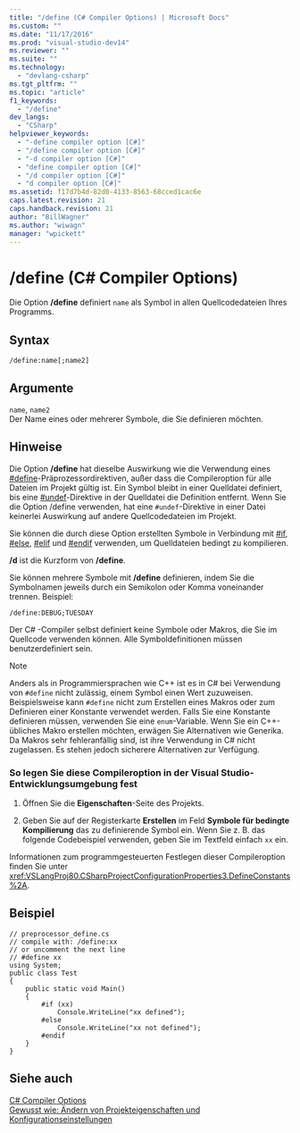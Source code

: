```yaml
---
title: "/define (C# Compiler Options) | Microsoft Docs"
ms.custom: ""
ms.date: "11/17/2016"
ms.prod: "visual-studio-dev14"
ms.reviewer: ""
ms.suite: ""
ms.technology: 
  - "devlang-csharp"
ms.tgt_pltfrm: ""
ms.topic: "article"
f1_keywords: 
  - "/define"
dev_langs: 
  - "CSharp"
helpviewer_keywords: 
  - "-define compiler option [C#]"
  - "/define compiler option [C#]"
  - "-d compiler option [C#]"
  - "define compiler option [C#]"
  - "/d compiler option [C#]"
  - "d compiler option [C#]"
ms.assetid: f17d7b4d-82d0-4133-8563-68cced1cac6e
caps.latest.revision: 21
caps.handback.revision: 21
author: "BillWagner"
ms.author: "wiwagn"
manager: "wpickett"
---
```

# /define (C# Compiler Options)
Die Option **\/define** definiert `name` als Symbol in allen Quellcodedateien Ihres Programms.  
  
## Syntax  
  
```  
/define:name[;name2]  
```  
  
## Argumente  
 `name`, `name2`  
 Der Name eines oder mehrerer Symbole, die Sie definieren möchten.  
  
## Hinweise  
 Die Option **\/define** hat dieselbe Auswirkung wie die Verwendung eines [\#define](../../../csharp/language-reference/preprocessor-directives/preprocessor-define.md)\-Präprozessordirektiven, außer dass die Compileroption für alle Dateien im Projekt gültig ist.  Ein Symbol bleibt in einer Quelldatei definiert, bis eine [\#undef](../../../csharp/language-reference/preprocessor-directives/preprocessor-undef.md)\-Direktive in der Quelldatei die Definition entfernt.  Wenn Sie die Option \/define verwenden, hat eine `#undef`\-Direktive in einer Datei keinerlei Auswirkung auf andere Quellcodedateien im Projekt.  
  
 Sie können die durch diese Option erstellten Symbole in Verbindung mit [\#if](../../../csharp/language-reference/preprocessor-directives/preprocessor-if.md), [\#else](../../../csharp/language-reference/preprocessor-directives/preprocessor-else.md), [\#elif](../../../csharp/language-reference/preprocessor-directives/preprocessor-elif.md) und [\#endif](../../../csharp/language-reference/preprocessor-directives/preprocessor-endif.md) verwenden, um Quelldateien bedingt zu kompilieren.  
  
 **\/d** ist die Kurzform von **\/define**.  
  
 Sie können mehrere Symbole mit **\/define** definieren, indem Sie die Symbolnamen jeweils durch ein Semikolon oder Komma voneinander trennen.  Beispiel:  
  
```  
/define:DEBUG;TUESDAY  
```  
  
 Der C\# \-Compiler selbst definiert keine Symbole oder Makros, die Sie im Quellcode verwenden können. Alle Symboldefinitionen müssen benutzerdefiniert sein.  
  
> [!NOTE]
>  Anders als in Programmiersprachen wie C\+\+ ist es in C\# bei Verwendung von `#define` nicht zulässig, einem Symbol einen Wert zuzuweisen.  Beispielsweise kann `#define` nicht zum Erstellen eines Makros oder zum Definieren einer Konstante verwendet werden.  Falls Sie eine Konstante definieren müssen, verwenden Sie eine `enum`\-Variable.  Wenn Sie ein C\+\+\-übliches Makro erstellen möchten, erwägen Sie Alternativen wie Generika.  Da Makros sehr fehleranfällig sind, ist ihre Verwendung in C\# nicht zugelassen. Es stehen jedoch sicherere Alternativen zur Verfügung.  
  
### So legen Sie diese Compileroption in der Visual Studio\-Entwicklungsumgebung fest  
  
1.  Öffnen Sie die **Eigenschaften**\-Seite des Projekts.  
  
2.  Geben Sie auf der Registerkarte **Erstellen** im Feld **Symbole für bedingte Kompilierung** das zu definierende Symbol ein.  Wenn Sie z. B. das folgende Codebeispiel verwenden, geben Sie im Textfeld einfach `xx` ein.  
  
 Informationen zum programmgesteuerten Festlegen dieser Compileroption finden Sie unter <xref:VSLangProj80.CSharpProjectConfigurationProperties3.DefineConstants%2A>.  
  
## Beispiel  
  
```  
// preprocessor_define.cs  
// compile with: /define:xx  
// or uncomment the next line  
// #define xx  
using System;  
public class Test   
{  
    public static void Main()   
    {  
        #if (xx)   
            Console.WriteLine("xx defined");  
        #else  
            Console.WriteLine("xx not defined");  
        #endif  
    }  
}  
```  
  
## Siehe auch  
 [C\# Compiler Options](../../../csharp/language-reference/compiler-options/index.md)   
 [Gewusst wie: Ändern von Projekteigenschaften und Konfigurationseinstellungen](http://msdn.microsoft.com/de-de/e7184bc5-2f2b-4b4f-aa9a-3ecfcbc48b67)